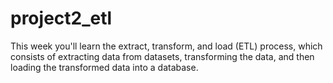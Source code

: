 # project2_etl
This week you'll learn the extract, transform, and load (ETL) process, which consists of extracting data from datasets, transforming the data, and then loading the transformed data into a database.

